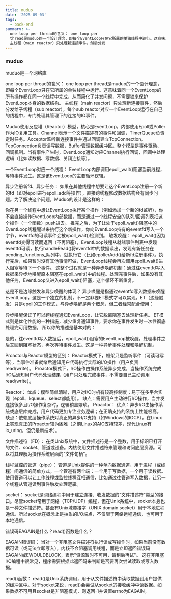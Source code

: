 ```yaml
---
title: muduo
date: '2025-09-03'
tags:
  - back-end
summary: >-
  one loop per thread的含义： one loop per
  thread是muduo的一个设计理念，即每个EventLoop只在它所属的单独线程中运行。这意味着同一个EventLoop的所有操作都在同一个线程中完成，从而简化了并发问题，不需要锁来保护EventLoop本身的数据结构。
  主线程（main reactor）只处理新连接事件，然后分发
---
```

### muduo
muduo是一个网络库

one loop per thread的含义：
one loop per thread是muduo的一个设计理念，即每个EventLoop只在它所属的单独线程中运行。这意味着同一个EventLoop的所有操作都在同一个线程中完成，从而简化了并发问题，不需要锁来保护EventLoop本身的数据结构。
主线程（main reactor）只处理新连接事件，然后分发给子线程（sub reactor），每个sub reactor对应一个EventLoop运行在自己的线程中，专门处理其管理下的连接的IO事件。

Muduo使用反应堆（Reactor）模型，核心是EventLoop，内部使用Epoll或Poller作为IO复用工具。Channel表示一个文件描述符的事件和回调，TimerQueue负责定时任务。Acceptor监听新连接事件并通过回调建立TcpConnection。TcpConnection负责读写数据，Buffer管理数据缓冲区。整个模型是事件驱动、回调机制。当有事件产生时，EventLoop通知对应Channel执行回调，回调中处理逻辑（比如读数据、写数据、关闭连接等）。

一个EventLoop对应一个线程：
EventLoop内部调用epoll_wait()阻塞当前线程，等待事件发生。这是该EventLoop的主要循环逻辑。

异步注册新fd、异步任务：
如果在其他线程中想要让这个EventLoop注册一个新的fd（即对epoll进行epoll_add等操作），直接跨线程修改数据结构会有同步问题。为了解决这个问题，Muduo的设计是这样的：

你在另一个线程中想让EventLoop执行某个操作（例如添加一个新的fd监听），你不会直接操作EventLoop内部数据，而是通过一个线程安全的队列/回调列表把这个操作（一个函数）push进去。
推完之后，为了让处于epoll_wait()阻塞中的EventLoop线程醒过来执行这个新操作，你向EventLoop持有的eventfd写入一个字节，eventfd的可读事件会被epoll_wait()检测到。
触发唤醒：
epoll_wait()因为eventfd变得可读而返回（不再阻塞），EventLoop线程从就绪事件列表中发现eventfd可读，执行handleRead()将eventfd中的数据读出，发现有新任务在pending_functions_队列中，就执行它（比如epollerAdd()给新fd注册事件）。执行完后，如果暂时没有其他事情可做，EventLoop线程会再次调用epoll_wait()进入阻塞等待下一个事件。
这整个过程就是一种异步唤醒机制：通过往eventfd写入数据来异步地唤醒原本阻塞在epoll_wait()中的线程。处理完事件后，如果没有其他任务，EventLoop又进入epoll_wait()阻塞，这个循环不断重复。

这是不是边缘触发和异步唤醒的体现？
异步唤醒是指通过eventfd写入数据来唤醒EventLoop，这是一个独立的机制，不一定非要ET模式才可以实现。ET（边缘触发）只是epoll的工作模式，与异步唤醒是两个概念，但二者经常配合使用：

异步唤醒保证了可以跨线程通知EventLoop，让它脱离阻塞去处理新任务。
ET模式则是优化性能的一种措施，减少重复通知事件，要求你在事件发生时一次性彻底处理完可用数据。
所以你的描述是基本对的：

是的，往eventfd写入数据后，epoll_wait()阻塞的EventLoop被唤醒，处理事件之后又回到阻塞状态，再次等待事件发生。这是一种异步事件处理和唤醒机制。

Proactor与Reactor模型的区别：
Reactor模式下，框架只是监听事件（可读可写等），当事件准备就绪后通知用户代码执行实际的I/O操作（用户负责read/write）。
Proactor模式下，I/O操作由操作系统异步完成，当操作系统完成I/O后通知用户代码处理结果（用户只处理完成事件，不需要自己主动调用read/write）。

Reactor：
优点：模型简单清晰，用户对I/O时机有较高控制度；易于在多平台实现（epoll、kqueue、select都能用）。
缺点：需要用户主动进行I/O操作，当并发连接很多且I/O操作复杂时，逻辑稍显繁琐。
Proactor：
优点：异步I/O由操作系统或底层库完成，用户代码更加专注业务逻辑；在正确支持的系统上性能极高。
缺点：依赖底层操作系统对真正的异步I/O支持（如Windows的IOCP），在Linux上实现真正的Proactor较为困难（之前Linux的AIO支持较差，现代Linux有io_uring，但仍是新技术）。

文件描述符（FD）：
在类Unix系统中，文件描述符是一个整数，用于标识已打开的文件、socket、管道或设备。内核使用文件描述符来管理和访问底层资源。可以将其理解为操作系统层面的"文件句柄"。

线程监控的管道（pipe）：
管道是Unix提供的一种单向数据通道，用于进程（或线程）间通信的简单方式。一个管道有两个端：一个用于写数据，一个用于读数据。使用管道可以让工作线程或监控线程互相通信，比如通过往管道写入数据，让另一个线程从管道读到事件触发处理逻辑。

socket：
socket是网络编程中用于建立连接、收发数据的"文件描述符"类型的接口。尽管socket常用于网络（TCP/UDP）编程，但在Unix系统中，socket本身也是一种文件描述符。甚至有Unix域套接字（UNIX domain socket）用于本地进程通信。所以socket在概念上是抽象的I/O端点，不仅限于网络远程通信，也可用于本地通信。

错误码EAGAIN是什么？read()函数是什么？

EAGAIN错误码：
当对一个非阻塞文件描述符执行读或写操作时，如果当前没有数据可读（或无法立即写入），内核不会阻塞调用线程，而是立即返回错误码EAGAIN或EWOULDBLOCK，表示"资源暂时不可用，请稍后再试"。
这在非阻塞I/O编程中很常见，程序需要根据此返回码来判断是否要再次尝试读取或写入数据。

read()函数：
read()是Unix系统调用，用于从文件描述符中读取数据到用户提供的缓冲区中。对于socket来说，read()会尝试从socket的接收缓冲中读数据。如果数据不可用且socket是非阻塞模式，则返回-1并设置errno为EAGAIN。
